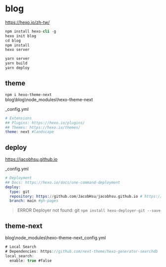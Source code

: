 # blog

https://hexo.io/zh-tw/

```s
npm install hexo-cli -g
hexo init blog
cd blog
npm install
hexo server
```

```s
yarn server  
yarn build  
yarn deploy  
```

## theme

`npm i hexo-theme-next`  
blog\blog\node_modules\hexo-theme-next

_config.yml
```s
# Extensions
## Plugins: https://hexo.io/plugins/
## Themes: https://hexo.io/themes/
theme: next #landscape
```

## deploy

https://jacobhsu.github.io

_config.yml
```s
# Deployment
## Docs: https://hexo.io/docs/one-command-deployment
deploy:
  type: git
  repository: https://github.com/JacobHsu/jacobhsu.github.io # https://github.com/JacobHsu/hexo
  branch: main #gh-pages
```

> ERROR Deployer not found: git
`npm install hexo-deployer-git --save`  

## theme-next


blog\node_modules\hexo-theme-next\_config.yml

```js
# Local Search
# Dependencies: https://github.com/next-theme/hexo-generator-searchdb
local_search:
  enable: true #false
```

